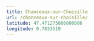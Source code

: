 ```yaml
---
title: Chanceaux-sur-Choisille
url: /chanceaux-sur-choisille/
latitude: 47.471275000000006
longitude: 0.7033519
---
```

